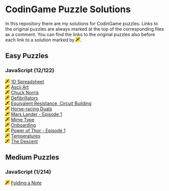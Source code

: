 # CodinGame Puzzle Solutions

In this repository there are my solutions for CodinGame puzzles. Links to the original puzzles are always marked at the top of the corresponding files as a comment. You can find the links to the original puzzles also before each link to a solution marked by <img src="/codingame.svg" width="14">.

## Easy Puzzles

### JavaScript (12/122)

[<img src="/codingame.svg" width="14">](https://www.codingame.com/training/easy/1d-spreadsheet "'1D Spreadsheet' Puzzle at CondinGame") [1D Spreadsheet](/easy/javascript/1d_spreadsheet.js '1d_spreadsheet.js')<br/>
[<img src="/codingame.svg" width="14">](https://www.codingame.com/training/easy/ascii-art "'Ascii Art' Puzzle at CondinGame") [Ascii Art](/easy/javascript/ascii_art.js 'ascii_art.js')<br/>
[<img src="/codingame.svg" width="14">](https://www.codingame.com/training/easy/chuck-norris "'Chuck Norris' Puzzle at CondinGame") [Chuck Norris](/easy/javascript/chuck_norris.js 'chuck_norris.js')<br/>
[<img src="/codingame.svg" width="14">](https://www.codingame.com/training/easy/defibrillators "'Defibrillators' Puzzle at CondinGame") [Defibrillators](/easy/javascript/defibrillators.js 'defibrillators.js')<br/>
[<img src="/codingame.svg" width="14">](https://www.codingame.com/training/easy/equivalent-resistance-circuit-building "'Equivalent Resistance, Circuit Building' Puzzle at CondinGame") [Equivalent Resistance, Circuit Building](/easy/javascript/equivalent_resistance_circuit_building.js 'equivalent_resistance_circuit_building.js')<br/>
[<img src="/codingame.svg" width="14">](https://www.codingame.com/training/easy/horse-racing-duals "'Horse-racing Duals' Puzzle at CondinGame") [Horse-racing Duals](/easy/javascript/horse-racing_duals.js 'horse-racing_duals.js')<br/>
[<img src="/codingame.svg" width="14">](https://www.codingame.com/training/easy/mars-lander-episode-1 "'Mars Lander - Episode 1' Puzzle at CondinGame") [Mars Lander - Episode 1](/easy/javascript/mars_lander_episode_1.js 'mars_lander_episode_1.js')<br/>
[<img src="/codingame.svg" width="14">](https://www.codingame.com/training/easy/mime-type "'Mime Type' Puzzle at CondinGame") [Mime Type](/easy/javascript/mime_type.js 'mime_type.js')<br/>
[<img src="/codingame.svg" width="14">](https://www.codingame.com/training/easy/onboarding "'Onboarding' Puzzle at CondinGame") [Onboarding](/easy/javascript/onboarding.js 'onboarding.js')<br/>
[<img src="/codingame.svg" width="14">](https://www.codingame.com/training/easy/power-of-thor-episode-1 "'Power of Thor - Episode 1' Puzzle at CondinGame") [Power of Thor - Episode 1](/easy/javascript/power_of_thor_episode_1.js 'power_of_thor_episode_1.js')<br/>
[<img src="/codingame.svg" width="14">](https://www.codingame.com/training/easy/temperatures "'Temperatures' Puzzle at CondinGame") [Temperatures](/easy/javascript/temperatures.js 'temperatures.js')<br/>
[<img src="/codingame.svg" width="14">](https://www.codingame.com/training/easy/the-descent "'The Descent' Puzzle at CondinGame") [The Descent](/easy/javascript/the_descent.js 'the_descent.js')<br/>

## Medium Puzzles

### JavaScript (1/214)

[<img src="/codingame.svg" width="14">](https://www.codingame.com/training/medium/folding-a-note "'Folding a Note' Puzzle at CondinGame") [Folding a Note](/medium/javascript/folding_a_note.js 'folding_a_note.js')<br/>
